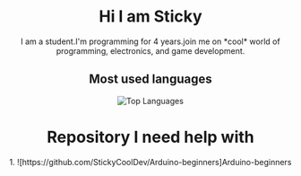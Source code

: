 
<h1 align="center">Hi I am Sticky</h1>

<p align="center">I am a student.I'm programming for 4 years.join me on *cool* world of programming, electronics, and game development.</p>

<h2 align="center">Most used languages </h2>
<p align="center"> <img align="center" src="https://github-readme-stats.vercel.app/api/top-langs?username=StickyCoolDev&show_icons=true&locale=en&layout=compact&theme=radical" alt="Top Languages" /> </p>


<h1 align="center">Repository I need help with</h1>
1. ![https://github.com/StickyCoolDev/Arduino-beginners]Arduino-beginners

 

